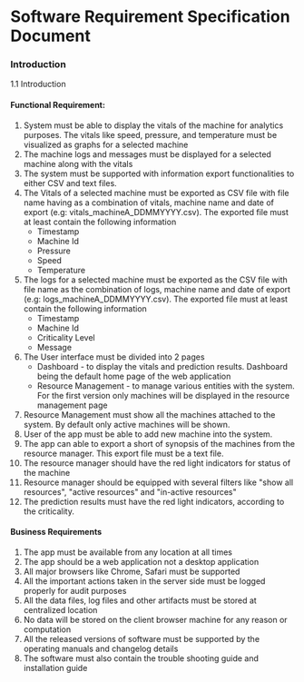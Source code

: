 # Software Requirement Specification Document


### Introduction
  1.1 Introduction

#### Functional Requirement:

1. System must be able to display the vitals of the machine for analytics purposes. The vitals like speed, pressure, and temperature must be visualized as graphs for a selected machine
2. The machine logs and messages must be displayed for a selected machine along with the vitals
3. The system must be supported with information export functionalities to either CSV and text files.
4. The Vitals of a selected machine must be exported as CSV file with file name having as a combination of vitals, machine name and date of export (e.g: vitals_machineA_DDMMYYYY.csv). The exported file must at least contain the following information
      - Timestamp
      - Machine Id
      - Pressure
      - Speed
      - Temperature
5. The logs for a selected machine must be exported as the CSV file with file name as the combination of logs, machine name and date of export (e.g: logs_machineA_DDMMYYYY.csv). The exported file must at least contain the following information
      - Timestamp
      - Machine Id
      - Criticality Level
      - Message
6. The User interface must be divided into 2 pages
      - Dashboard - to display the vitals and prediction results. Dashboard being the default home page of the web application
      - Resource Management - to manage various entities with the system. For the first version only machines will be displayed in the resource management page
7. Resource Management must show all the machines attached to the system. By default only active machines will be shown.
8. User of the app must be able to add new machine into the system.
9. The app can able to export a short of synopsis of the machines from the resource manager. This export file must be a text file.
10. The resource manager should have the red light indicators for status of the machine
11. Resource manager should be equipped with several filters like "show all resources", "active resources" and "in-active resources"
12. The prediction results must have the red light indicators, according to the criticality.

#### Business Requirements

1. The app must be available from any location at all times
2. The app should be a web application not a desktop application
3. All major browsers like Chrome, Safari must be supported
4. All the important actions taken in the server side must be logged properly for audit purposes
5. All the data files, log files and other artifacts must be stored at centralized location
6. No data will be stored on the client browser machine for any reason or computation
7. All the released versions of software must be supported by the operating manuals and changelog details
8. The software must also contain the trouble shooting guide and installation guide
